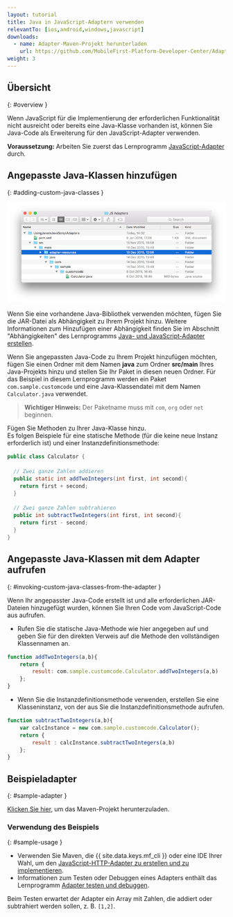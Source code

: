 ```yaml
---
layout: tutorial
title: Java in JavaScript-Adaptern verwenden
relevantTo: [ios,android,windows,javascript]
downloads:
  - name: Adapter-Maven-Projekt herunterladen
    url: https://github.com/MobileFirst-Platform-Developer-Center/Adapters/tree/release80
weight: 3
---
```

<!-- NLS_CHARSET=UTF-8 -->
## Übersicht
{: #overview }

Wenn JavaScript für die Implementierung der erforderlichen Funktionalität nicht ausreicht oder bereits eine Java-Klasse vorhanden ist, können Sie Java-Code als Erweiterung für den JavaScript-Adapter verwenden. 

**Voraussetzung:** Arbeiten Sie zuerst das Lernprogramm [JavaScript-Adapter](../) durch. 

## Angepasste Java-Klassen hinzufügen
{: #adding-custom-java-classes }

![UsingJavainJS](UsingJavainJS.png)

Wenn Sie eine vorhandene Java-Bibliothek verwenden möchten, fügen Sie die JAR-Datei als Abhängigkeit zu Ihrem Projekt hinzu. Weitere Informationen zum Hinzufügen einer Abhängigkeit finden Sie im Abschnitt "Abhängigkeiten"
des Lernprogramms [Java- und JavaScript-Adapter erstellen](../../creating-adapters/#dependencies). 

Wenn Sie angepassten Java-Code zu Ihrem Projekt hinzufügen möchten, fügen Sie einen Ordner mit dem Namen
**java** zum Ordner **src/main** Ihres Java-Projekts hinzu und stellen Sie Ihr Paket in diesen neuen Ordner. Für das Beispiel in diesem Lernprogramm werden ein Paket
`com.sample.customcode` und eine Java-Klassendatei mit dem Namen `Calculator.java` verwendet.   

> <span class="glyphicon glyphicon-exclamation-sign" aria-hidden="true"></span> **Wichtiger Hinweis:** Der Paketname muss
mit `com`, `org` oder `net` beginnen.



Fügen Sie Methoden zu Ihrer Java-Klasse hinzu.   
Es folgen Beispiele für eine statische Methode (für die keine neue Instanz erforderlich ist) und einer Instanzdefinitionsmethode: 

```java
public class Calculator {

  // Zwei ganze Zahlen addieren
  public static int addTwoIntegers(int first, int second){
    return first + second;
  }

  // Zwei ganze Zahlen subtrahieren
  public int subtractTwoIntegers(int first, int second){
    return first - second;
  }
}
```

## Angepasste Java-Klassen mit dem Adapter aufrufen
{: #invoking-custom-java-classes-from-the-adapter }

Wenn Ihr angepasster Java-Code erstellt ist und alle erforderlichen JAR-Dateien hinzugefügt wurden, können Sie Ihren Code vom JavaScript-Code aus aufrufen. 

* Rufen Sie die statische Java-Methode wie hier angegeben auf und geben Sie für den direkten Verweis auf die Methode den vollständigen Klassennamen an. 

```javascript
function addTwoIntegers(a,b){
    return {
        result: com.sample.customcode.Calculator.addTwoIntegers(a,b)
    };
}
```
  
* Wenn Sie die Instanzdefinitionsmethode verwenden, erstellen Sie eine Klasseninstanz, von der aus Sie die Instanzdefinitionsmethode aufrufen. 

```javascript
function subtractTwoIntegers(a,b){
    var calcInstance = new com.sample.customcode.Calculator();   
    return {
        result : calcInstance.subtractTwoIntegers(a,b)
    };
}
```

## Beispieladapter
{: #sample-adapter }

[Klicken Sie hier](https://github.com/MobileFirst-Platform-Developer-Center/Adapters/tree/release80), um das Maven-Projekt herunterzuladen. 

### Verwendung des Beispiels
{: #sample-usage }

* Verwenden Sie Maven, die {{ site.data.keys.mf_cli }} oder eine IDE Ihrer Wahl, um
den [JavaScript-HTTP-Adapter zu erstellen und zu implementieren](../../creating-adapters/). 
* Informationen zum Testen oder Debuggen eines Adapters enthält das Lernprogramm [Adapter testen und debuggen](../../testing-and-debugging-adapters). 

Beim Testen erwartet der Adapter ein Array mit Zahlen, die addiert oder subtrahiert werden sollen, z. B. `[1,2]`.

